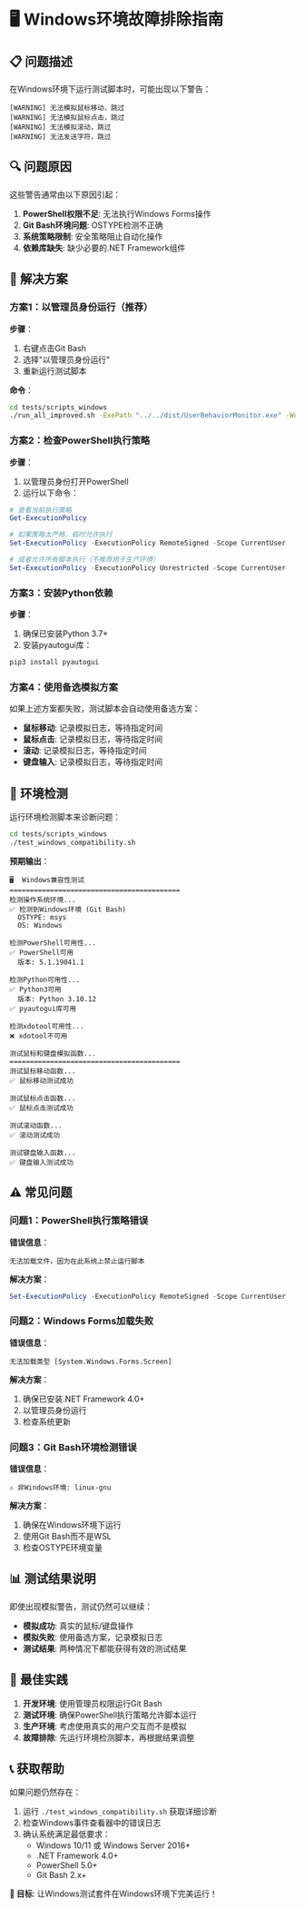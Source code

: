 # 🖥️ Windows环境故障排除指南

## 📋 问题描述

在Windows环境下运行测试脚本时，可能出现以下警告：
```
[WARNING] 无法模拟鼠标移动，跳过
[WARNING] 无法模拟鼠标点击，跳过
[WARNING] 无法模拟滚动，跳过
[WARNING] 无法发送字符，跳过
```

## 🔍 问题原因

这些警告通常由以下原因引起：

1. **PowerShell权限不足**: 无法执行Windows Forms操作
2. **Git Bash环境问题**: OSTYPE检测不正确
3. **系统策略限制**: 安全策略阻止自动化操作
4. **依赖库缺失**: 缺少必要的.NET Framework组件

## 🚀 解决方案

### 方案1：以管理员身份运行（推荐）

**步骤**：
1. 右键点击Git Bash
2. 选择"以管理员身份运行"
3. 重新运行测试脚本

**命令**：
```bash
cd tests/scripts_windows
./run_all_improved.sh -ExePath "../../dist/UserBehaviorMonitor.exe" -WorkDir "win_test_run"
```

### 方案2：检查PowerShell执行策略

**步骤**：
1. 以管理员身份打开PowerShell
2. 运行以下命令：

```powershell
# 查看当前执行策略
Get-ExecutionPolicy

# 如果策略太严格，临时允许执行
Set-ExecutionPolicy -ExecutionPolicy RemoteSigned -Scope CurrentUser

# 或者允许所有脚本执行（不推荐用于生产环境）
Set-ExecutionPolicy -ExecutionPolicy Unrestricted -Scope CurrentUser
```

### 方案3：安装Python依赖

**步骤**：
1. 确保已安装Python 3.7+
2. 安装pyautogui库：

```bash
pip3 install pyautogui
```

### 方案4：使用备选模拟方案

如果上述方案都失败，测试脚本会自动使用备选方案：

- **鼠标移动**: 记录模拟日志，等待指定时间
- **鼠标点击**: 记录模拟日志，等待指定时间
- **滚动**: 记录模拟日志，等待指定时间
- **键盘输入**: 记录模拟日志，等待指定时间

## 🔧 环境检测

运行环境检测脚本来诊断问题：

```bash
cd tests/scripts_windows
./test_windows_compatibility.sh
```

**预期输出**：
```
🖥️  Windows兼容性测试
==========================================
检测操作系统环境...
✅ 检测到Windows环境 (Git Bash)
  OSTYPE: msys
  OS: Windows

检测PowerShell可用性...
✅ PowerShell可用
  版本: 5.1.19041.1

检测Python可用性...
✅ Python3可用
  版本: Python 3.10.12
✅ pyautogui库可用

检测xdotool可用性...
❌ xdotool不可用

测试鼠标和键盘模拟函数...
==========================================
测试鼠标移动函数...
✅ 鼠标移动测试成功

测试鼠标点击函数...
✅ 鼠标点击测试成功

测试滚动函数...
✅ 滚动测试成功

测试键盘输入函数...
✅ 键盘输入测试成功
```

## ⚠️ 常见问题

### 问题1：PowerShell执行策略错误

**错误信息**：
```
无法加载文件，因为在此系统上禁止运行脚本
```

**解决方案**：
```powershell
Set-ExecutionPolicy -ExecutionPolicy RemoteSigned -Scope CurrentUser
```

### 问题2：Windows Forms加载失败

**错误信息**：
```
无法加载类型 [System.Windows.Forms.Screen]
```

**解决方案**：
1. 确保已安装.NET Framework 4.0+
2. 以管理员身份运行
3. 检查系统更新

### 问题3：Git Bash环境检测错误

**错误信息**：
```
⚠️ 非Windows环境: linux-gnu
```

**解决方案**：
1. 确保在Windows环境下运行
2. 使用Git Bash而不是WSL
3. 检查OSTYPE环境变量

## 📊 测试结果说明

即使出现模拟警告，测试仍然可以继续：

- **模拟成功**: 真实的鼠标/键盘操作
- **模拟失败**: 使用备选方案，记录模拟日志
- **测试结果**: 两种情况下都能获得有效的测试结果

## 🎯 最佳实践

1. **开发环境**: 使用管理员权限运行Git Bash
2. **测试环境**: 确保PowerShell执行策略允许脚本运行
3. **生产环境**: 考虑使用真实的用户交互而不是模拟
4. **故障排除**: 先运行环境检测脚本，再根据结果调整

## 📞 获取帮助

如果问题仍然存在：

1. 运行 `./test_windows_compatibility.sh` 获取详细诊断
2. 检查Windows事件查看器中的错误日志
3. 确认系统满足最低要求：
   - Windows 10/11 或 Windows Server 2016+
   - .NET Framework 4.0+
   - PowerShell 5.0+
   - Git Bash 2.x+

**🎯 目标**: 让Windows测试套件在Windows环境下完美运行！
